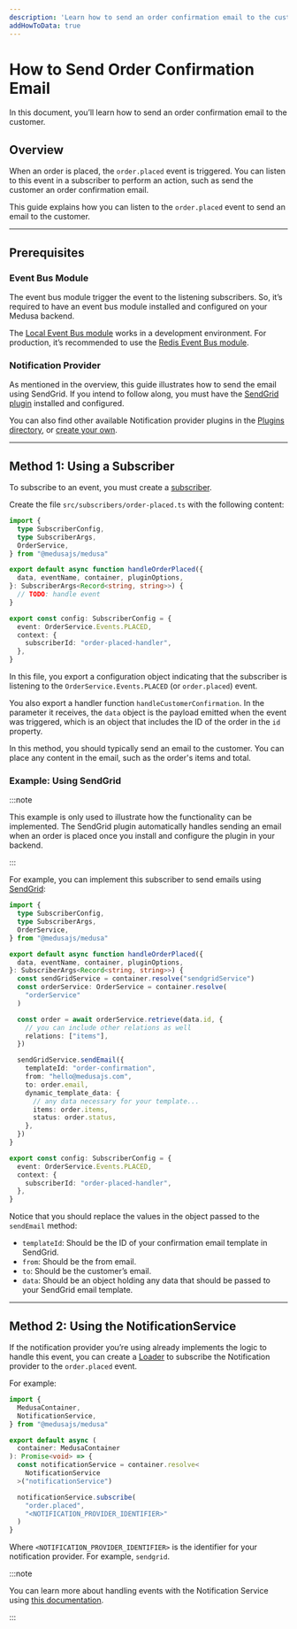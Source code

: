 ```yaml
---
description: 'Learn how to send an order confirmation email to the customer. This guide uses SendGrid as an example Notification provider.'
addHowToData: true
---
```


# How to Send Order Confirmation Email

In this document, you’ll learn how to send an order confirmation email to the customer.

## Overview

When an order is placed, the `order.placed` event is triggered. You can listen to this event in a subscriber to perform an action, such as send the customer an order confirmation email.

This guide explains how you can listen to the `order.placed` event to send an email to the customer.

---

## Prerequisites

### Event Bus Module

The event bus module trigger the event to the listening subscribers. So, it’s required to have an event bus module installed and configured on your Medusa backend.

The [Local Event Bus module](../../../development/events/modules/local.md) works in a development environment. For production, it’s recommended to use the [Redis Event Bus module](../../../development/events/modules/redis.md).

### Notification Provider

As mentioned in the overview, this guide illustrates how to send the email using SendGrid. If you intend to follow along, you must have the [SendGrid plugin](../../../plugins/notifications/sendgrid.mdx) installed and configured.

You can also find other available Notification provider plugins in the [Plugins directory](https://medusajs.com/plugins/), or [create your own](../../../development/notification/create-notification-provider.md).

---

## Method 1: Using a Subscriber

To subscribe to an event, you must create a [subscriber]((../../../development/events/subscribers.mdx)).

Create the file `src/subscribers/order-placed.ts` with the following content:

```ts title=src/subscribers/order-placed.ts
import { 
  type SubscriberConfig, 
  type SubscriberArgs,
  OrderService,
} from "@medusajs/medusa"

export default async function handleOrderPlaced({ 
  data, eventName, container, pluginOptions, 
}: SubscriberArgs<Record<string, string>>) {
  // TODO: handle event
}

export const config: SubscriberConfig = {
  event: OrderService.Events.PLACED,
  context: {
    subscriberId: "order-placed-handler",
  },
}
```

In this file, you export a configuration object indicating that the subscriber is listening to the `OrderService.Events.PLACED` (or `order.placed`) event.

You also export a handler function `handleCustomerConfirmation`. In the parameter it receives, the `data` object is the payload emitted when the event was triggered, which is an object that includes the ID of the order in the `id` property.

In this method, you should typically send an email to the customer. You can place any content in the email, such as the order's items and total.

### Example: Using SendGrid

:::note

This example is only used to illustrate how the functionality can be implemented. The SendGrid plugin automatically handles sending an email when an order is placed once you install and configure the plugin in your backend.

:::

For example, you can implement this subscriber to send emails using [SendGrid](../../../plugins/notifications/sendgrid.mdx):

```ts title=src/subscribers/order-placed.ts
import { 
  type SubscriberConfig, 
  type SubscriberArgs,
  OrderService,
} from "@medusajs/medusa"

export default async function handleOrderPlaced({ 
  data, eventName, container, pluginOptions, 
}: SubscriberArgs<Record<string, string>>) {
  const sendGridService = container.resolve("sendgridService")
  const orderService: OrderService = container.resolve(
    "orderService"
  )

  const order = await orderService.retrieve(data.id, {
    // you can include other relations as well
    relations: ["items"],
  })

  sendGridService.sendEmail({
    templateId: "order-confirmation",
    from: "hello@medusajs.com",
    to: order.email,
    dynamic_template_data: {
      // any data necessary for your template...
      items: order.items,
      status: order.status,
    },
  })
}

export const config: SubscriberConfig = {
  event: OrderService.Events.PLACED,
  context: {
    subscriberId: "order-placed-handler",
  },
}
```

Notice that you should replace the values in the object passed to the `sendEmail` method:

- `templateId`: Should be the ID of your confirmation email template in SendGrid.
- `from`: Should be the from email.
- `to`: Should be the customer’s email.
- `data`: Should be an object holding any data that should be passed to your SendGrid email template.

---

## Method 2: Using the NotificationService

If the notification provider you’re using already implements the logic to handle this event, you can create a [Loader](../../../development/loaders/overview.mdx) to subscribe the Notification provider to the `order.placed` event.

For example:

```ts title=src/loaders/customer-confirmation.ts
import { 
  MedusaContainer, 
  NotificationService,
} from "@medusajs/medusa"

export default async (
  container: MedusaContainer
): Promise<void> => {
  const notificationService = container.resolve<
    NotificationService
  >("notificationService")

  notificationService.subscribe(
    "order.placed", 
    "<NOTIFICATION_PROVIDER_IDENTIFIER>"
  )
}
```

Where `<NOTIFICATION_PROVIDER_IDENTIFIER>` is the identifier for your notification provider. For example, `sendgrid`.

:::note

You can learn more about handling events with the Notification Service using [this documentation](../../../development/notification/create-notification-provider.md).

:::

